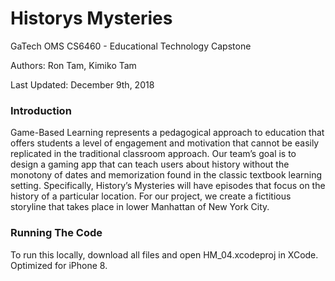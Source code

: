 # Historys Mysteries
GaTech OMS CS6460 - Educational Technology Capstone

Authors: Ron Tam, Kimiko Tam

Last Updated: December 9th, 2018

### Introduction

Game-Based Learning represents a pedagogical approach to education that offers students a level of engagement and motivation that cannot be easily replicated in the traditional classroom approach. Our team’s goal is to design a gaming app that can teach users about history without the monotony of dates and memorization found in the classic textbook learning setting. Specifically, History’s Mysteries will have episodes that focus on the history of a particular location. For our project, we create a fictitious storyline that takes place in lower Manhattan of New York City.

### Running The Code

To run this locally, download all files and open HM_04.xcodeproj in XCode.  Optimized for iPhone 8.
